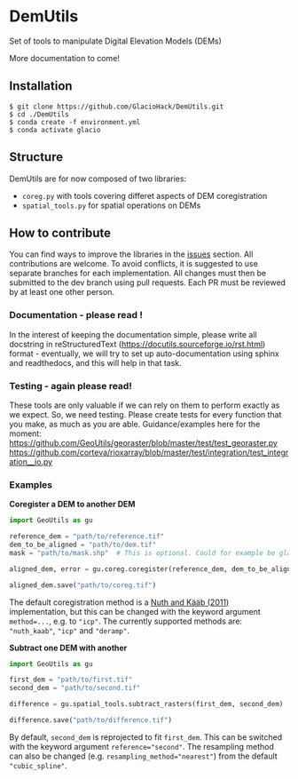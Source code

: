 # DemUtils
Set of tools to manipulate Digital Elevation Models (DEMs)

More documentation to come!


## Installation ##

```
$ git clone https://github.com/GlacioHack/DemUtils.git
$ cd ./DemUtils
$ conda create -f environment.yml
$ conda activate glacio
```

## Structure 

DemUtils are for now composed of two libraries:
- `coreg.py` with tools covering differet aspects of DEM coregistration
- `spatial_tools.py` for spatial operations on DEMs

## How to contribute

You can find ways to improve the libraries in the [issues](https://github.com/GlacioHack/DemUtils/issues) section. All contributions are welcome.
To avoid conflicts, it is suggested to use separate branches for each implementation. All changes must then be submitted to the dev branch using pull requests. Each PR must be reviewed by at least one other person.

### Documentation - please read ! ###
In the interest of keeping the documentation simple, please write all docstring in reStructuredText (https://docutils.sourceforge.io/rst.html) format - eventually, we will try to set up auto-documentation using sphinx and readthedocs, and this will help in that task.

### Testing - again please read!
These tools are only valuable if we can rely on them to perform exactly as we expect. So, we need testing. Please create tests for every function that you make, as much as you are able. Guidance/examples here for the moment: https://github.com/GeoUtils/georaster/blob/master/test/test_georaster.py
https://github.com/corteva/rioxarray/blob/master/test/integration/test_integration__io.py



### Examples

**Coregister a DEM to another DEM**
```python
import GeoUtils as gu

reference_dem = "path/to/reference.tif"
dem_to_be_aligned = "path/to/dem.tif"
mask = "path/to/mask.shp"  # This is optional. Could for example be glacier outlines.

aligned_dem, error = gu.coreg.coregister(reference_dem, dem_to_be_aligned, mask=mask)

aligned_dem.save("path/to/coreg.tif")
```
The default coregistration method is a [Nuth and Kääb (2011)](https://doi.org/10.5194/tc-5-271-2011) implementation, but this can be changed with the keyword argument `method=...`, e.g. to `"icp"`.
The currently supported methods are: `"nuth_kaab"`, `"icp"` and `"deramp"`.

**Subtract one DEM with another**
```python
import GeoUtils as gu

first_dem = "path/to/first.tif"
second_dem = "path/to/second.tif"

difference = gu.spatial_tools.subtract_rasters(first_dem, second_dem)

difference.save("path/to/difference.tif")
```
By default, `second_dem` is reprojected to fit `first_dem`.
This can be switched with the keyword argument `reference="second"`.
The resampling method can also be changed (e.g. `resampling_method="nearest"`) from the default `"cubic_spline"`.

